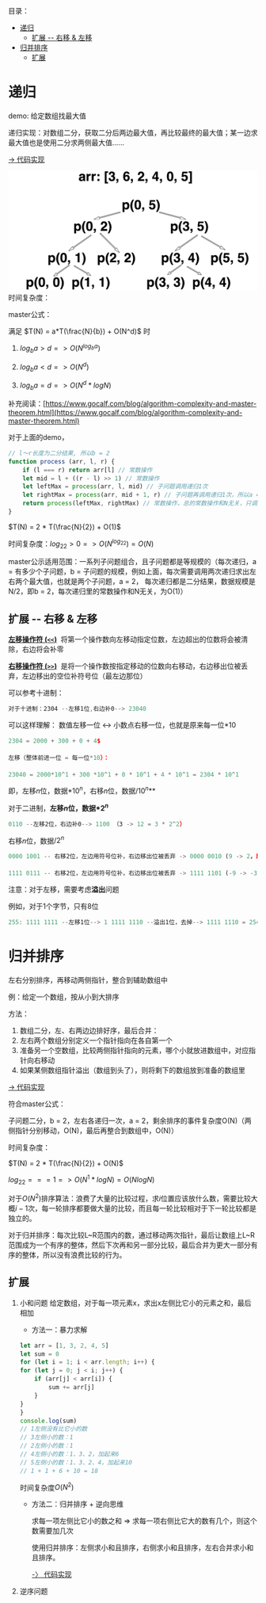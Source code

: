 目录：

- [递归](#递归)
	- [扩展 -- 右移 \& 左移](#扩展----右移--左移)
- [归并排序](#归并排序)
	- [扩展](#扩展)


# 递归
demo: 给定数组找最大值

递归实现：对数组二分，获取二分后两边最大值，再比较最终的最大值；某一边求最大值也是使用二分求两侧最大值......

[-> 代码实现](./recursion.js)

![recursion](../images/recursion.png)
时间复杂度：

master公式：

满足 $T(N) = a*T(\frac{N}{b}) + O(N^d)$ 时

1) $log_ba > d => O(N^{log_ba})$

2) $log_ba < d => O(N^d)$

3) $log_ba = d => O(N^d*logN)$

补充阅读：[https://www.gocalf.com/blog/algorithm-complexity-and-master-theorem.html](https://www.gocalf.com/blog/algorithm-complexity-and-master-theorem.html)

对于上面的demo，

```js
// l～r长度为二分结果, 所以b = 2
function process (arr, l, r) {
	if (l === r) return arr[l] // 常数操作
	let mid = l + ((r - l) >> 1) // 常数操作
	let leftMax = process(arr, l, mid) // 子问题调用递归1次
	let rightMax = process(arr, mid + 1, r) // 子问题再调用递归1次，所以a = 2
	return process(leftMax, rightMax) // 常数操作，总的常数操作和N无关，只调用了有限次，d=0
}
```

$T(N) = 2 * T(\frac{N}{2}) + O(1)$

时间复杂度：$log_22 > 0 => O(N^{log_22}) = O(N)$

master公示适用范围：一系列子问题组合，且子问题都是等规模的（每次递归，a = 有多少个子问题，b = 子问题的规模，例如上面，每次需要调用两次递归求出左右两个最大值，也就是两个子问题，a = 2， 每次递归都是二分结果，数据规模是N/2，即b = 2，每次递归里的常数操作和N无关，为O(1)）




## 扩展 -- 右移 & 左移
**[左移操作符 (`<<`)](https://developer.mozilla.org/zh-CN/docs/Web/JavaScript/Reference/Operators/Left_shift)**
 将第一个操作数向左移动指定位数，左边超出的位数将会被清除，右边将会补零

**[右移操作符 (`>>`)](https://developer.mozilla.org/zh-CN/docs/Web/JavaScript/Reference/Operators/Right_shift)**
 是将一个操作数按指定移动的位数向右移动，右边移出位被丢弃，左边移出的空位补符号位（最左边那位）

可以参考十进制：

```javascript
对于十进制：2304 --左移1位,右边补0--> 23040
```

可以这样理解：
数值左移一位 ↔ 小数点右移一位，也就是原来每一位$*10$

```javascript
2304 = 2000 + 300 + 0 + 4$

左移（整体前进一位 = 每一位*10）：

23040 = 2000*10^1 + 300 *10^1 + 0 * 10^1 + 4 * 10^1 = 2304 * 10^1
```

即，左移$n$位，数据$*10^n$，右移$n$位，数据$/10^n$**

对于二进制，**左移$n$位，数据$*2^n$**

```javascript
0110 --左移2位，右边补0--> 1100 （3 -> 12 = 3 * 2^2）
```

右移$n$位，数据$/2^n$

```javascript
0000 1001 -- 右移2位，左边用符号位补，右边移出位被丢弃 -> 0000 0010 (9 -> 2，即 9>>2 = 2)

1111 0111 -- 右移2位，左边用符号位补，右边移出位被丢弃 -> 1111 1101 (-9 -> -3, 即 -9>>2 = -3)
```

注意：对于左移，需要考虑**溢出**问题

例如，对于1个字节，只有8位
```javascript
255: 1111 1111 --左移1位--> 1 1111 1110 --溢出1位，去掉--> 1111 1110 = 254
```

# 归并排序
左右分别排序，再移动两侧指针，整合到辅助数组中

例：给定一个数组，按从小到大排序

方法：
1. 数组二分，左、右两边边排好序，最后合并：
2. 左右两个数组分别定义一个指针指向在各自第一个
3. 准备另一个空数组，比较两侧指针指向的元素，哪个小就放进数组中，对应指针向右移动
4. 如果某侧数组指针溢出（数组到头了），则将剩下的数组放到准备的数组里


[-> 代码实现](./mergeSort.js)

符合master公式：

子问题二分，b = 2，左右各递归一次，a = 2，剩余排序的事件复杂度O(N)（两侧指针分别移动，O(N)，最后再整合到数组中，O(N)）


时间复杂度：

$T(N) = 2 * T(\frac{N}{2}) + O(N)$

$log_22 === 1 => O(N^1*logN) = O(NlogN)$

对于$O(N^2)$排序算法：浪费了大量的比较过程，求$i$位置应该放什么数，需要比较大概$i - 1$次，每一轮排序都要做大量的比较，而且每一轮比较相对于下一轮比较都是独立的。

对于归并排序：每次比较L~R范围内的数，通过移动两次指针，最后让数组上L~R范围成为一个有序的整体，然后下次再和另一部分比较，最后合并为更大一部分有序的整体，所以没有浪费比较的行为。



## 扩展

1. 小和问题
	给定数组，对于每一项元素x，求出x左侧比它小的元素之和，最后相加

	- 方法一：暴力求解
	```js
	let arr = [1, 3, 2, 4, 5]
	let sum = 0
	for (let i = 1; i < arr.length; i++) {
	for (let j = 0; j < i; j++) {
		if (arr[j] < arr[i]) {
			sum += arr[j]
		}
	}
	}
	console.log(sum)
	// 1左侧没有比它小的数
	// 3左侧小的数：1
	// 2左侧小的数：1
	// 4左侧小的数：1、3、2，加起来6
	// 5左侧小的数：1、3、2、4，加起来10
	// 1 + 1 + 6 + 10 = 18
	```
	时间复杂度$O(N^2)$


	- 方法二：归并排序 + 逆向思维

		求每一项左侧比它小的数之和 => 求每一项右侧比它大的数有几个，则这个数需要加几次

		使用归并排序：左侧求小和且排序，右侧求小和且排序，左右合并求小和且排序。

		[-〉 代码实现](./smallSort.js)



2. 逆序问题